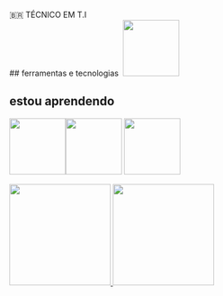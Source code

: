  <br>
  🇧🇷 TÉCNICO EM T.I
<br>
## ferramentas e tecnologias 
<img src="https://cdn.jsdelivr.net/gh/devicons/devicon/icons/github/github-original-wordmark.svg" width="100" height="100"/>

## estou aprendendo
<img src="https://cdn.jsdelivr.net/gh/devicons/devicon/icons/html5/html5-original-wordmark.svg" width="100" height="100" /><img src="https://cdn.jsdelivr.net/gh/devicons/devicon/icons/css3/css3-original-wordmark.svg" width="100" height="100"/>
            <img src="https://cdn.jsdelivr.net/gh/devicons/devicon/icons/java/java-original.svg" width="100" height="100" />

<div> 
 <a href="https://github.com/0gdudu7"> 
  <img height="180em" src="https://github-readme-stats.vercel.app/api/top-langs/?username=0gdudu7&layout=compact&langs_count=7&theme=dracula"/> 
<img height="180em" src="https://github-readme-stats.vercel.app/api?username=0gdudu7&show_icons=true&theme=dracula&include_all_commits=true&count_private=true"/> 
</div>
 
